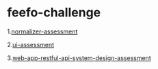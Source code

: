 # feefo-challenge

1.[normalizer-assessment](https://github.com/lbarga/feefo-assessment/tree/master/1.normalizer-assessment)

2.[ui-assessment](https://github.com/lbarga/feefo-assessment/tree/master/2.ui-assessment)

3.[web-app-restful-api-system-design-assessment](https://alpine-bobcat-37e.notion.site/3-Web-App-Restful-API-System-Design-4cf9841e6d1340f78b71e7e5ed8faf6c)
